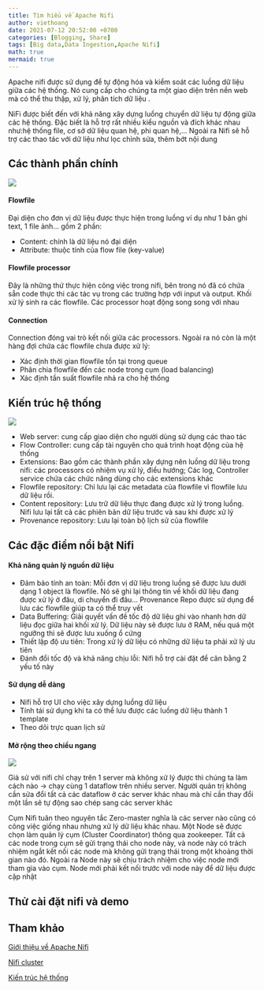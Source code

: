 ```yaml
---
title: Tìm hiểu về Apache Nifi
author: viethoang
date: 2021-07-12 20:52:00 +0700
categories: [Blogging, Share]
tags: [Big data,Data Ingestion,Apache Nifi]
math: true
mermaid: true
---
```


Apache nifi được sử dụng để tự động hóa và kiểm soát các luồng dữ liệu giữa các hệ thống. Nó cung cấp cho chúng ta một giao diện trên nền web mà có thể thu thập, xử lý, phân tích dữ liệu .

NiFi được biết đến với khả năng xây dựng luồng chuyển dữ liệu tự động giữa các hệ thống. Đặc biết là hỗ trợ rất nhiều kiểu nguồn và đích khác nhau như:hệ thống file, cơ sở dữ liệu quan hệ, phi quan hệ,... Ngoài ra Nifi sẽ hỗ trợ các thao tác với dữ liệu như lọc chỉnh sửa, thêm bớt nội dung
## Các thành phần chính
![](https://static.wixstatic.com/media/584b7d_ba693d9cf71249c3bf61b3bcfb1a4575~mv2.jpg/v1/fill/w_1599,h_776,al_c,q_90/584b7d_ba693d9cf71249c3bf61b3bcfb1a4575~mv2.webp)
#### Flowfile
Đại diện cho đơn vị dữ liệu được thực hiện trong luồng ví dụ như 1 bản ghi text, 1 file ảnh...	gồm 2 phần:
* Content: chính là dữ liệu nó đại diện
* Attribute: thuộc tính của flow file (key-value)
#### Flowfile processor
Đây là 	những thứ thực hiện công việc trong nifi, bên trong nó đã có chứa sẵn code thực thi các tác vụ trong các trường hợp với input và output. Khối xử lý sinh ra các flowfile. Các processor hoạt động song song với nhau
#### Connection
Connection đóng vai trò kết nối giữa các processors. Ngoài ra nó còn là một hàng đợi chứa các flowfile chưa được xử lý:
* Xác định thời gian flowfile tồn tại trong queue
* Phân chia flowfile đến các node trong cụm (load balancing)
* Xác định tần suất flowfile nhả ra cho hệ thống

## Kiến trúc hệ thống
![](https://nifi.apache.org/docs/nifi-docs/html/images/zero-leader-node.png)
* Web server: cung cấp giao diện cho người dùng sử dụng các thao tác
* Flow Controller: cung cấp tài nguyên cho quá trình hoạt động của hệ thống
* Extensions: Bao gồm các thành phần xây dựng nên luồng dữ liệu trong nifi: các processors có nhiệm vụ xử lý, điều hướng; Các log, Controller service chứa các chức năng dùng cho các extensions khác
* Flowfile repository: Chỉ lưu lại các metadata của flowfile vì flowfile lưu dữ liệu rồi.
* Content repository: Lưu trữ dữ liệu thực đang được xử lý trong luồng. Nifi lưu lại tất cả các phiên bản dữ liệu trước và sau khi được xử lý
* Provenance repository: Lưu lại toàn bộ lịch sử của flowfile
## Các đặc điểm nổi bật Nifi
#### Khả năng quản lý nguồn dữ liệu
* Đảm bảo tính an toàn: Mỗi đơn vị dữ liệu trong luồng sẽ được lưu dưới dạng 1 object là flowfile. Nó sẽ ghi lại thông tin về khối dữ liệu đang được xử lý ở đâu, di chuyển đi đâu... Provenance Repo được sử dụng để lưu các flowfile giúp ta có thể truy vết
* Data Buffering: Giải quyết vấn đề tốc độ dữ liệu ghi vào nhanh hơn dữ liệu đọc giữa hai khối xử lý. Dữ liệu này sẽ được lưu ở RAM, nếu quá một ngưỡng thì sẽ được lưu xuống ổ cứng
* Thiết lập độ ưu tiên: Trong xử lý dữ liệu có những dữ liệu ta phải xử lý ưu tiên
* Đánh đổi tốc độ và khả năng chịu lỗi: Nifi hỗ trợ cài đặt để cân bằng 2 yếu tố này
#### Sử dụng dễ dàng
* Nifi hỗ trợ UI cho việc xây dựng luồng dữ liệu
* Tính tái sử dụng khi ta có thể lưu được các luồng dữ liệu thành 1 template
* Theo dõi trực quan lịch sử
#### Mở rộng theo chiều ngang
![](https://docs.cloudera.com/HDPDocuments/HDF3/HDF-3.0.2/bk_administration/content/figures/1/images/zero-master-cluster-http-access.png)

Giả sử với nifi chỉ chạy trên 1 server mà không xử lý được thì chúng ta làm cách nào -> chạy cùng 1 dataflow trên nhiều server. Người quản trị không cần sửa đổi tất cả các dataflow ở các server khác nhau mà chỉ cần thay đổi một lần sẽ tự động sao chép sang các server khác

Cụm Nifi tuân theo nguyên tắc Zero-master nghĩa là các server nào cũng có công việc giống nhau nhưng xử lý dữ liệu khác nhau. Một Node sẽ được chọn làm quản lý cụm (Cluster Coordinator) thông qua zookeeper. Tất cả các node trong cụm sẽ gửi trạng thái cho node này, và node này có trách nhiệm ngắt kết nối các node mà không gửi trạng thái trong một khoảng thời gian nào đó. Ngoài ra Node này sẽ chịu trách nhiệm cho việc node mới tham gia vào cụm. Node mới phải kết nối trước với node này để dữ liệu được cập nhật	
## Thử cài đặt nifi và demo

## Tham khảo
[Giới thiệu về Apache Nifi](https://www.facebook.com/notes/c%E1%BB%99ng-%C4%91%E1%BB%93ng-big-data-vi%E1%BB%87t-nam/gi%E1%BB%9Bi-thi%E1%BB%87u-apache-nifi/490889681789887/)

[Nifi cluster](https://docs.cloudera.com/HDPDocuments/HDF3/HDF-3.0.2/bk_administration/content/clustering.html)

[Kiến trúc hệ thống](https://www.facebook.com/hashtag/ApacheNiFi/?__gid__=478683439677178)
